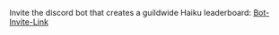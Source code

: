 Invite the discord bot that creates a guildwide Haiku leaderboard: [Bot-Invite-Link](https://discord.com/oauth2/authorize?client_id=1283660347655323730)
